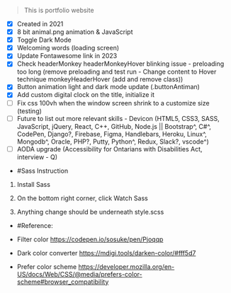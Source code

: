 > This is portfolio website

- [x] Created in 2021
- [x] 8 bit animal.png animation & JavaScript
- [x] Toggle Dark Mode
- [x] Welcoming words (loading screen)
- [x] Update Fontawesome link in 2023
- [x] Check headerMonkey headerMonkeyHover blinking issue - preloading too long (remove preloading and test run - Change content to Hover technique monkeyHeaderHover (add and remove class))
- [x] Button animation light and dark mode update (.buttonAntiman)
- [x] Add custom digital clock on the title, initialize it
- [ ] Fix css 100vh when the window screen shrink to a customize size (testing)
- [ ] Future to list out more relevant skills - Devicon (HTML5, CSS3, SASS, JavaScript, jQuery, React, C++, GitHub, Node.js || Bootstrap^, C#^, CodePen, Django?, Firebase, Figma, Handlebars, Heroku, Linux^, Mongodb^, Oracle, PHP?, Putty, Python^, Redux, Slack?, vscode^)
- [ ] AODA upgrade (Accessibility for Ontarians with Disabilities Act, interview - Q)

- #Sass Instruction 

1. Install Sass

2. On the bottom right corner, click Watch Sass

3. Anything change should be underneath style.scss

- #Reference:

- Filter color
https://codepen.io/sosuke/pen/Pjoqqp

- Dark color converter
https://mdigi.tools/darken-color/#fff5d7

- Prefer color scheme
https://developer.mozilla.org/en-US/docs/Web/CSS/@media/prefers-color-scheme#browser_compatibility